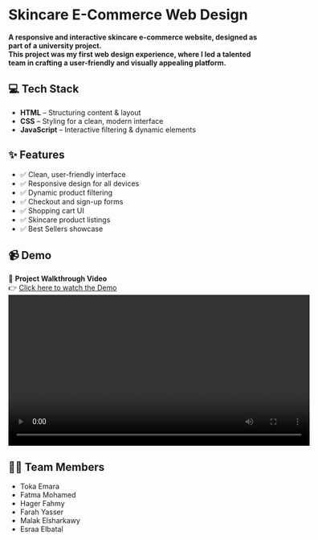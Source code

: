 # Skincare E-Commerce Web Design  

**A responsive and interactive skincare e-commerce website, designed as part of a university project.  
This project was my first web design experience, where I led a talented team in crafting a user-friendly and visually appealing platform.**

## 💻 Tech Stack  
- **HTML** – Structuring content & layout  
- **CSS** – Styling for a clean, modern interface  
- **JavaScript** – Interactive filtering & dynamic elements  

## ✨ Features  
- ✅ Clean, user-friendly interface  
- ✅ Responsive design for all devices  
- ✅ Dynamic product filtering  
- ✅ Checkout and sign-up forms  
- ✅ Shopping cart UI  
- ✅ Skincare product listings  
- ✅ Best Sellers showcase  

## 📹 Demo  

🎥 **Project Walkthrough Video**  
👉 [Click here to watch the Demo](https://drive.google.com/uc?export=download&id=1YzO7c8L1mxaDBz-6ZkvGvfOtJh-mLXxB)  
<video src="promo.mp4" controls width="600"></video>

## 👩‍💻 Team Members  
- Toka Emara  
- Fatma Mohamed  
- Hager Fahmy  
- Farah Yasser  
- Malak Elsharkawy  
- Esraa Elbatal  
